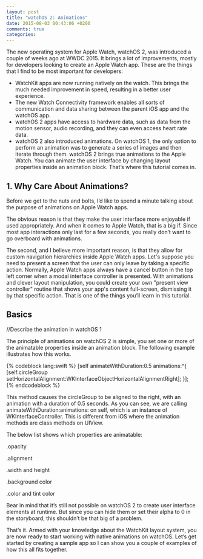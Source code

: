 ```yaml
---
layout: post
title: "watchOS 2: Animations"
date: 2015-08-03 00:43:06 +0200
comments: true
categories: 
---
```


The new operating system for Apple Watch, watchOS 2, was introduced a couple of weeks ago at WWDC 2015. It brings a lot of improvements, mostly for developers looking to create an Apple Watch app. These are the things that I find to be most important for developers:

- WatchKit apps are now running natively on the watch. This brings the much needed improvement in speed, resulting in a better user experience.
- The new Watch Connectivity framework enables all sorts of communication and data sharing between the parent iOS app and the watchOS app.
- watchOS 2 apps have access to hardware data, such as data from the motion sensor, audio recording, and they can even access heart rate data.
- watchOS 2 also introduced animations. On watchOS 1, the only option to perform an animation was to generate a series of images and then iterate through them. watchOS 2 brings true animations to the Apple Watch. You can animate the user interface by changing layout properties inside an animation block. That’s where this tutorial comes in.

## 1. Why Care About Animations?

Before we get to the nuts and bolts, I’d like to spend a minute talking about the purpose of animations on Apple Watch apps.

The obvious reason is that they make the user interface more enjoyable if used appropriately. And when it comes to Apple Watch, that is a big if. Since most app interactions only last for a few seconds, you really don’t want to go overboard with animations.

The second, and I believe more important reason, is that they allow for custom navigation hierarchies inside Apple Watch apps. Let's suppose you need to present a screen that the user can only leave by taking a specific action. Normally, Apple Watch apps always have a cancel button in the top left corner when a modal interface controller is presented. With animations and clever layout manipulation, you could create your own "present view controller" routine that shows your app's content full-screen, dismissing it by that specific action. That is one of the things you’ll learn in this tutorial.

## Basics 

//Describe the animation in watchOS 1 

The principle of animations on watchOS 2 is simple, you set one or more of the animatable properties inside an animation block. The following example illustrates how this works.

{% codeblock lang:swift %}
[self animateWithDuration:0.5 animations:^{
    [self.circleGroup setHorizontalAlignment:WKInterfaceObjectHorizontalAlignmentRight];
}];
{% endcodeblock %}


This method causes the circleGroup to be aligned to the right, with an animation with a duration of 0.5 seconds. As you can see, we are calling animateWithDuration:animations: on self, which is an instance of WKInterfaceController. This is different from iOS where the animation methods are class methods on UIView.

The below list shows which properties are animatable:

.opacity

.alignment

.width and height

.background color

.color and tint color

Bear in mind that it’s still not possible on watchOS 2 to create user interface elements at runtime. But since you can hide them or set their alpha to 0 in the storyboard, this shouldn’t be that big of a problem.

That’s it. Armed with your knowledge about the WatchKit layout system, you are now ready to start working with native animations on watchOS. Let’s get started by creating a sample app so I can show you a couple of examples of how this all fits together.